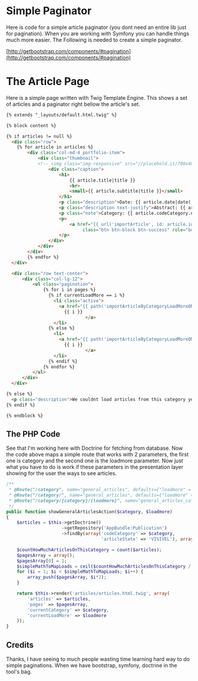 # Simple Paginator

Here is code for a simple article paginator (you dont need an entire lib just for pagination).
When you are working with Symfony you can handle things much more easier. The Following is needed
to create a simple paginator.


[http://getbootstrap.com/components/#pagination](http://getbootstrap.com/components/#pagination)

# The Article Page

Here is a simple page written with Twig Template Engine. This shows a set of articles and a paginator
right bellow the article's set.

``` html
{% extends "_layouts/default.html.twig" %}

{% block content %}

{% if articles != null %}
  <div class="row">
  	{% for article in articles %}
        <div class="col-md-4 portfolio-item">
      		<div class="thumbnail">
            <!-- <img class="img-responsive" src="//placehold.it/700x400" alt="{{ article.title|title }}" /> -->
      			<div class="caption">
      				<h1>
      					{{ article.title|title }}
      					<br>
      					<small>{{ article.subtitle|title }}</small>
      				</h1>
      				<p class="description">Date: {{ article.date|date('d/m/y') }}</p>
      				<p class="description text-justify">Abstract: {{ article.abstract|md2html }}</p>
      				<p class="note">Category: {{ article.codeCategory.nome }}</p>
      				<p>
      					<a href="{{ url('importArticle', id: article.id }) }}"
      						 class="btn btn-block btn-success" role="button">Read</a>
      				</p>
      			</div>
      		</div>
        </div>
		{% endfor %}
  </div>

  <div class="row text-center">
      <div class="col-lg-12">
          <ul class="pagination">
              {% for i in pages %}
                {% if currentLoadMore == i %}
                  <li class="active">
                    <a href="{{ path('importArticleByCategoryLoadMoreONe', { categoria: currentCategory, loadmore: i }) }}">
                      {{ i }}
      						  </a>
                  </li>
                {% else %}
                  <li>
                    <a href="{{ path('importArticleByCategoryLoadMoreONe', { categoria: currentCategory, loadmore: i }) }}">
                      {{ i }}
      						  </a>
                  </li>
                {% endif %}
              {% endfor %}
          </ul>
      </div>
  </div>

{% else %}
  <p class="description">We couldnt load articles from this category yet.</p>
{% endif %}

{% endblock %}
```

## The PHP Code

See that I'm working here with Doctrine for fetching from database. Now the code above
maps a simple route that works with 2 parameters, the first one is category and the
second one is the loadmore parameter. Now just what you have to do is work if these
parameters in the presentation layer showing for the user the ways to see articles.

``` php
/**
 * @Route("/category", name="general_articles", defaults={"loadmore" = 2, "category" = 1})
 * @Route("/category/", name="general_articles", defaults={"loadmore" = 2, "category" = 1})
 * @Route("/category/{category}/{loadmore}", name="general_articles_category", requirements={"loadmore" = "\d+", "category" = "\d+"}, defaults={"loadmore" = 2, "category" = 1})
 */
public function showGeneralArticlesAction($category, $loadmore)
{
    $articles = $this->getDoctrine()
                     ->getRepository('AppBundle:Publication')
                     ->findBy(array('codeCategory' => $category,
                                    'articleState' => 'VISIVEL'), array('id' => 'DESC'), $loadmore, 0);

    $countHowMuchArticlesOnThisCategory = count($articles);
    $pagesArray = array();
    $pagesArray[0] = 1;
    $simpleMathToMapLoads = ceil($countHowMuchArticlesOnThisCategory / 10);
    for ($i = 1; $i < $simpleMathToMapLoads; $i++) {
        array_push($pagesArray, $i*2);
    }

    return $this->render('articles/articles.html.twig', array(
        'articles' => $articles,
        'pages' => $pagesArray,
        'currentCategory' => $category,
        'currentLoadMore' => $loadmore
    ));
}
```

## Credits

Thanks, I have seeing to much people wasting time learning hard way to do simple
paginations. When we have bootstrap, symfony, doctrine in the tool's bag.
